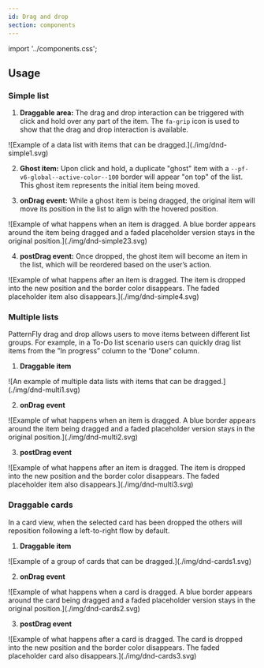 ```yaml
---
id: Drag and drop
section: components
---
```


import '../components.css';

## Usage
### Simple list
1. **Draggable area:** The drag and drop interaction can be triggered with click and hold over any part of the item. The `fa-grip` icon is used to show that the drag and drop interaction is available.

<div class="ws-docs-content-img">
![Example of a data list with items that can be dragged.](./img/dnd-simple1.svg)
</div>

2. **Ghost item:** Upon click and hold, a duplicate "ghost" item with a  `--pf-v6-global--active-color--100` border will appear "on top" of the list. This ghost item represents the initial item being moved.

3. **onDrag event:** While a ghost item is being dragged, the original item will move its position in the list to align with the hovered position.

<div class="ws-docs-content-img">
![Example of what happens when an item is dragged. A blue border appears around the item being dragged and a faded placeholder version stays in the original position.](./img/dnd-simple23.svg)
</div>

4. **postDrag event:** Once dropped, the ghost item will become an item in the list, which will be reordered based on the user’s action. 

<div class="ws-docs-content-img">
![Example of what happens after an item is dragged. The item is dropped into the new position and the border color disappears. The faded placeholder item also disappears.](./img/dnd-simple4.svg)
</div>


### Multiple lists
PatternFly drag and drop allows users to move items between different list groups. For example, in a To-Do list scenario users can quickly drag list items from the ”In progress” column to the “Done” column.

1. **Draggable item**

<div class="ws-docs-content-img">
![An example of multiple data lists with items that can be dragged.](./img/dnd-multi1.svg)
</div>

2. **onDrag event**

<div class="ws-docs-content-img">
![Example of what happens when an item is dragged. A blue border appears around the item being dragged and a faded placeholder version stays in the original position.](./img/dnd-multi2.svg)
</div>

3. **postDrag event**

<div class="ws-docs-content-img">
![Example of what happens after an item is dragged. The item is dropped into the new position and the border color disappears. The faded placeholder item also disappears.](./img/dnd-multi3.svg)
</div>


### Draggable cards
In a card view, when the selected card has been dropped the others will reposition following a left-to-right flow by default.

1. **Draggable item**

<div class="ws-docs-content-img">
![Example of a group of cards that can be dragged.](./img/dnd-cards1.svg)
</div>

2. **onDrag event**

<div class="ws-docs-content-img">
![Example of what happens when a card is dragged. A blue border appears around the card being dragged and a faded placeholder version stays in the original position.](./img/dnd-cards2.svg)
</div>

3. **postDrag event**

<div class="ws-docs-content-img">
![Example of what happens after a card is dragged. The card is dropped into the new position and the border color disappears. The faded placeholder card also disappears.](./img/dnd-cards3.svg)
</div>
